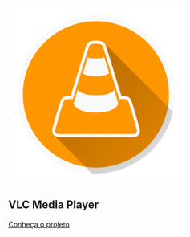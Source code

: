 <img src="img/logo.png" width="350" height="350">
<h2 class = title2>VLC Media Player</h2>

[Conheça o projeto](home.md)

